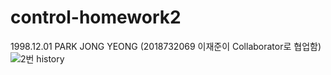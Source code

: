 # control-homework2
1998.12.01 PARK JONG YEONG 
(2018732069 이재준이 Collaborator로 협업함)
![2번 history](https://github.com/user-attachments/assets/8e6cd2ab-33f2-44de-8bcd-c83f6c60c491)
